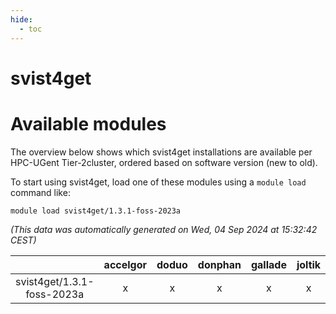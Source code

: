 ```yaml
---
hide:
  - toc
---
```


svist4get
=========

# Available modules


The overview below shows which svist4get installations are available per HPC-UGent Tier-2cluster, ordered based on software version (new to old).

To start using svist4get, load one of these modules using a `module load` command like:

```shell
module load svist4get/1.3.1-foss-2023a
```

*(This data was automatically generated on Wed, 04 Sep 2024 at 15:32:42 CEST)*  

| |accelgor|doduo|donphan|gallade|joltik|shinx|skitty|
| :---: | :---: | :---: | :---: | :---: | :---: | :---: | :---: |
|svist4get/1.3.1-foss-2023a|x|x|x|x|x|x|x|
